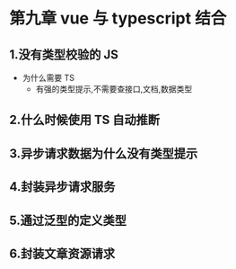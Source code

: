 # 第九章 vue 与 typescript 结合

## 1.没有类型校验的 JS

- 为什么需要 TS
  - 有强的类型提示,不需要查接口,文档,数据类型

## 2.什么时候使用 TS 自动推断

## 3.异步请求数据为什么没有类型提示

## 4.封装异步请求服务

## 5.通过泛型的定义类型

## 6.封装文章资源请求
